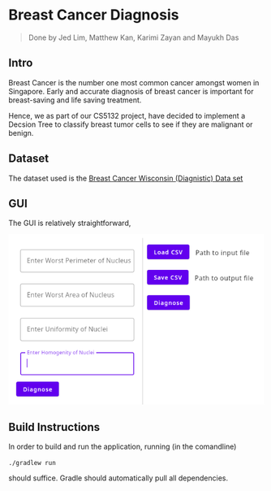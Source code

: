 # Breast Cancer Diagnosis
> Done by Jed Lim, Matthew Kan, Karimi Zayan and Mayukh Das
## Intro
Breast Cancer is the number one most common cancer amongst women in Singapore. 
Early and accurate diagnosis of breast cancer is important for breast-saving and life saving treatment. 

Hence, we as part of our CS5132 project, have decided to implement a Decsion Tree to classify breast tumor cells to see if they are malignant or benign. 

## Dataset 
The dataset used is the [Breast Cancer Wisconsin (Diagnistic) Data set](https://www.kaggle.com/datasets/uciml/breast-cancer-wisconsin-data)

## GUI
The GUI is relatively straightforward, 

![](https://github.com/jedlimlx/CS5132CancerDiagnosis/raw/master/TeX/screenshot006.png)


## Build Instructions
In order to build and run the application, running (in the comandline)

`./gradlew run`

should suffice. Gradle should automatically pull all dependencies.

